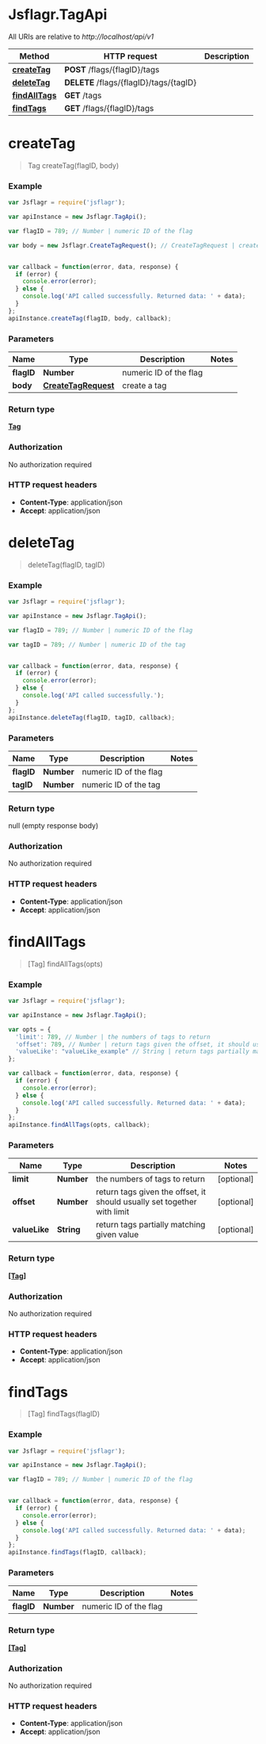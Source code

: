 # Jsflagr.TagApi

All URIs are relative to *http://localhost/api/v1*

Method | HTTP request | Description
------------- | ------------- | -------------
[**createTag**](TagApi.md#createTag) | **POST** /flags/{flagID}/tags | 
[**deleteTag**](TagApi.md#deleteTag) | **DELETE** /flags/{flagID}/tags/{tagID} | 
[**findAllTags**](TagApi.md#findAllTags) | **GET** /tags | 
[**findTags**](TagApi.md#findTags) | **GET** /flags/{flagID}/tags | 


<a name="createTag"></a>
# **createTag**
> Tag createTag(flagID, body)



### Example
```javascript
var Jsflagr = require('jsflagr');

var apiInstance = new Jsflagr.TagApi();

var flagID = 789; // Number | numeric ID of the flag

var body = new Jsflagr.CreateTagRequest(); // CreateTagRequest | create a tag


var callback = function(error, data, response) {
  if (error) {
    console.error(error);
  } else {
    console.log('API called successfully. Returned data: ' + data);
  }
};
apiInstance.createTag(flagID, body, callback);
```

### Parameters

Name | Type | Description  | Notes
------------- | ------------- | ------------- | -------------
 **flagID** | **Number**| numeric ID of the flag | 
 **body** | [**CreateTagRequest**](CreateTagRequest.md)| create a tag | 

### Return type

[**Tag**](Tag.md)

### Authorization

No authorization required

### HTTP request headers

 - **Content-Type**: application/json
 - **Accept**: application/json

<a name="deleteTag"></a>
# **deleteTag**
> deleteTag(flagID, tagID)



### Example
```javascript
var Jsflagr = require('jsflagr');

var apiInstance = new Jsflagr.TagApi();

var flagID = 789; // Number | numeric ID of the flag

var tagID = 789; // Number | numeric ID of the tag


var callback = function(error, data, response) {
  if (error) {
    console.error(error);
  } else {
    console.log('API called successfully.');
  }
};
apiInstance.deleteTag(flagID, tagID, callback);
```

### Parameters

Name | Type | Description  | Notes
------------- | ------------- | ------------- | -------------
 **flagID** | **Number**| numeric ID of the flag | 
 **tagID** | **Number**| numeric ID of the tag | 

### Return type

null (empty response body)

### Authorization

No authorization required

### HTTP request headers

 - **Content-Type**: application/json
 - **Accept**: application/json

<a name="findAllTags"></a>
# **findAllTags**
> [Tag] findAllTags(opts)



### Example
```javascript
var Jsflagr = require('jsflagr');

var apiInstance = new Jsflagr.TagApi();

var opts = { 
  'limit': 789, // Number | the numbers of tags to return
  'offset': 789, // Number | return tags given the offset, it should usually set together with limit
  'valueLike': "valueLike_example" // String | return tags partially matching given value
};

var callback = function(error, data, response) {
  if (error) {
    console.error(error);
  } else {
    console.log('API called successfully. Returned data: ' + data);
  }
};
apiInstance.findAllTags(opts, callback);
```

### Parameters

Name | Type | Description  | Notes
------------- | ------------- | ------------- | -------------
 **limit** | **Number**| the numbers of tags to return | [optional] 
 **offset** | **Number**| return tags given the offset, it should usually set together with limit | [optional] 
 **valueLike** | **String**| return tags partially matching given value | [optional] 

### Return type

[**[Tag]**](Tag.md)

### Authorization

No authorization required

### HTTP request headers

 - **Content-Type**: application/json
 - **Accept**: application/json

<a name="findTags"></a>
# **findTags**
> [Tag] findTags(flagID)



### Example
```javascript
var Jsflagr = require('jsflagr');

var apiInstance = new Jsflagr.TagApi();

var flagID = 789; // Number | numeric ID of the flag


var callback = function(error, data, response) {
  if (error) {
    console.error(error);
  } else {
    console.log('API called successfully. Returned data: ' + data);
  }
};
apiInstance.findTags(flagID, callback);
```

### Parameters

Name | Type | Description  | Notes
------------- | ------------- | ------------- | -------------
 **flagID** | **Number**| numeric ID of the flag | 

### Return type

[**[Tag]**](Tag.md)

### Authorization

No authorization required

### HTTP request headers

 - **Content-Type**: application/json
 - **Accept**: application/json


